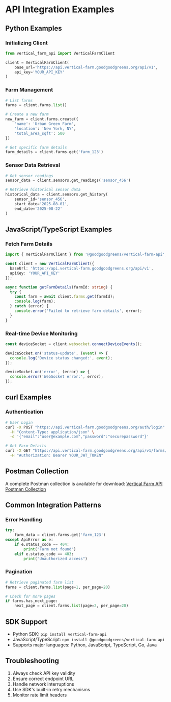 # API Integration Examples

## Python Examples

### Initializing Client

```python
from vertical_farm_api import VerticalFarmClient

client = VerticalFarmClient(
    base_url='https://api.vertical-farm.goodgoodgreens.org/api/v1',
    api_key='YOUR_API_KEY'
)
```

### Farm Management

```python
# List farms
farms = client.farms.list()

# Create a new farm
new_farm = client.farms.create({
    'name': 'Urban Green Farm',
    'location': 'New York, NY',
    'total_area_sqft': 500
})

# Get specific farm details
farm_details = client.farms.get('farm_123')
```

### Sensor Data Retrieval

```python
# Get sensor readings
sensor_data = client.sensors.get_readings('sensor_456')

# Retrieve historical sensor data
historical_data = client.sensors.get_history(
    sensor_id='sensor_456', 
    start_date='2025-08-01', 
    end_date='2025-08-22'
)
```

## JavaScript/TypeScript Examples

### Fetch Farm Details

```typescript
import { VerticalFarmClient } from '@goodgoodgreens/vertical-farm-api';

const client = new VerticalFarmClient({
  baseUrl: 'https://api.vertical-farm.goodgoodgreens.org/api/v1',
  apiKey: 'YOUR_API_KEY'
});

async function getFarmDetails(farmId: string) {
  try {
    const farm = await client.farms.get(farmId);
    console.log(farm);
  } catch (error) {
    console.error('Failed to retrieve farm details', error);
  }
}
```

### Real-time Device Monitoring

```typescript
const deviceSocket = client.websocket.connectDeviceEvents();

deviceSocket.on('status-update', (event) => {
  console.log('Device status changed:', event);
});

deviceSocket.on('error', (error) => {
  console.error('WebSocket error:', error);
});
```

## curl Examples

### Authentication

```bash
# User Login
curl -X POST "https://api.vertical-farm.goodgoodgreens.org/auth/login" \
  -H "Content-Type: application/json" \
  -d '{"email":"user@example.com","password":"securepassword"}'

# Get Farm Details
curl -X GET "https://api.vertical-farm.goodgoodgreens.org/api/v1/farms/farm_123" \
  -H "Authorization: Bearer YOUR_JWT_TOKEN"
```

## Postman Collection

A complete Postman collection is available for download:
[Vertical Farm API Postman Collection](https://api.vertical-farm.goodgoodgreens.org/postman-collection.json)

## Common Integration Patterns

### Error Handling

```python
try:
    farm_data = client.farms.get('farm_123')
except ApiError as e:
    if e.status_code == 404:
        print("Farm not found")
    elif e.status_code == 403:
        print("Unauthorized access")
```

### Pagination

```python
# Retrieve paginated farm list
farms = client.farms.list(page=1, per_page=20)

# Check for more pages
if farms.has_next_page:
    next_page = client.farms.list(page=2, per_page=20)
```

## SDK Support

- Python SDK: `pip install vertical-farm-api`
- JavaScript/TypeScript: `npm install @goodgoodgreens/vertical-farm-api`
- Supports major languages: Python, JavaScript, TypeScript, Go, Java

## Troubleshooting

1. Always check API key validity
2. Ensure correct endpoint URL
3. Handle network interruptions
4. Use SDK's built-in retry mechanisms
5. Monitor rate limit headers